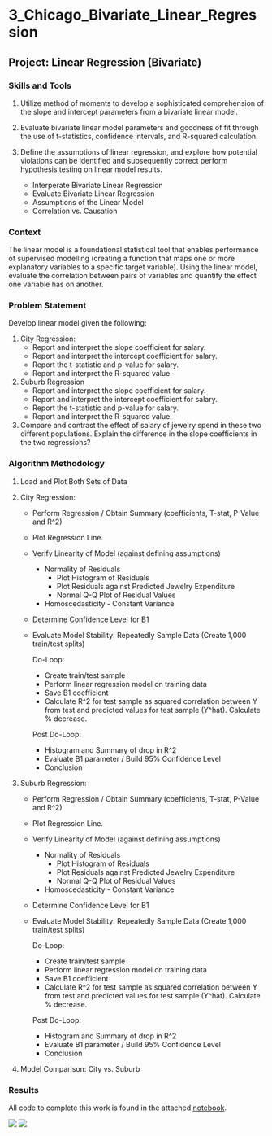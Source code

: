 # 3_Chicago_Bivariate_Linear_Regression

## Project: Linear Regression (Bivariate)

### Skills and Tools

1. Utilize method of moments to develop a sophisticated comprehension of the slope and intercept parameters from a bivariate linear model.
2.  Evaluate bivariate linear model parameters and goodness of fit through the use of t-statistics, confidence intervals, and R-squared calculation.
3. Define the assumptions of linear regression, and explore how potential violations can be identified and subsequently correct perform hypothesis testing on linear model results.

     * Interperate Bivariate Linear Regression
     * Evaluate Bivariate Linear Regression
     * Assumptions of the Linear Model
     * Correlation vs. Causation

### Context
The linear model is a foundational statistical tool that enables performance of supervised modelling (creating a function that maps one or more explanatory variables to a specific target variable). Using the linear model, evaluate the correlation between pairs of variables and quantify the effect one variable has on another.

### Problem Statement
Develop linear model given the following:

1. City Regression:
    * Report and interpret the slope coefficient for salary.
    * Report and interpret the intercept coefficient for salary. 
    * Report the t-statistic and p-value for salary. 
    * Report and interpret the R-squared value.    
2. Suburb Regression
    * Report and interpret the slope coefficient for salary.
    * Report and interpret the intercept coefficient for salary. 
    * Report the t-statistic and p-value for salary. 
    * Report and interpret the R-squared value.
3. Compare and contrast the effect of salary of jewelry spend in these two different populations. Explain the difference in the slope coefficients in the two regressions?

### Algorithm Methodology
1. Load and Plot Both Sets of Data

2. City Regression:
    * Perform Regression / Obtain Summary (coefficients, T-stat, P-Value and R^2)
    * Plot Regression Line.
    * Verify Linearity of Model (against defining assumptions)
        - Normality of Residuals
           * Plot Histogram of Residuals
           * Plot Residuals against Predicted Jewelry Expenditure
           * Normal Q-Q Plot of Residual Values
        - Homoscedasticity - Constant Variance
    * Determine Confidence Level for B1
    * Evaluate Model Stability: Repeatedly Sample Data (Create 1,000 train/test splits)
        
        Do-Loop:
        - Create train/test sample
        - Perform linear regression model on training data
        - Save B1 coefficient
        - Calculate R^2 for test sample as squared correlation between Y from test and
            predicted values for test sample (Y^hat). Calculate % decrease.
        
        Post Do-Loop:
        - Histogram and Summary of drop in R^2
        - Evaluate B1 parameter / Build 95% Confidence Level
        - Conclusion
       
3. Suburb Regression:
    * Perform Regression / Obtain Summary (coefficients, T-stat, P-Value and R^2)
    * Plot Regression Line.
    * Verify Linearity of Model (against defining assumptions)
        - Normality of Residuals
            * Plot Histogram of Residuals
            * Plot Residuals against Predicted Jewelry Expenditure
            * Normal Q-Q Plot of Residual Values
        - Homoscedasticity - Constant Variance
    * Determine Confidence Level for B1
    * Evaluate Model Stability: Repeatedly Sample Data (Create 1,000 train/test splits)
        
        Do-Loop:
        - Create train/test sample
        - Perform linear regression model on training data
        - Save B1 coefficient
        - Calculate R^2 for test sample as squared correlation between Y from test and predicted values for test sample (Y^hat). Calculate % decrease.
        
        Post Do-Loop:
        - Histogram and Summary of drop in R^2
        - Evaluate B1 parameter / Build 95% Confidence Level
        - Conclusion
      
4. Model Comparison: City vs. Suburb


### Results
All code to complete this work is found in the attached [notebook](Module4_HomeWork.R).



![](Pictures/Rplot.png)                ![](Pictures/Rplot01.png)

